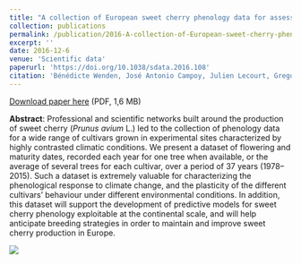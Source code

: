 ```yaml
---
title: "A collection of European sweet cherry phenology data for assessing climate change"
collection: publications
permalink: /publication/2016-A-collection-of-European-sweet-cherry-phenology-data-for-assessing-climate-change
excerpt: ''
date: 2016-12-6
venue: 'Scientific data'
paperurl: 'https://doi.org/10.1038/sdata.2016.108'
citation: 'Bénédicte Wenden, José Antonio Campoy, Julien Lecourt, Gregorio López Ortega, Michael Blanke, Sanja Radičević, Elisabeth Schüller, Andreas Spornberger, Danilo Christen, Hugo Magein, Daniela Giovannini, Carlos Campillo, Svetoslav Malchev, José Miguel Peris, Mekjell Meland, Rolf Stehr, Gérard Charlot, José Quero-García (2016), "A collection of European sweet cherry phenology data for assessing climate change", <i>Scientific Data</i>, Volume 3, Page 160108'
---
```

<i class="ai ai-open-access"></i> [Download paper here](https://www.nature.com/articles/sdata2016108.pdf) (PDF, 1,6 MB)

**Abstract**: Professional and scientific networks built around the production of sweet cherry (<i>Prunus avium</i> L.) led to the collection of phenology data for a wide range of cultivars grown in experimental sites characterized by highly contrasted climatic conditions. We present a dataset of flowering and maturity dates, recorded each year for one tree when available, or the average of several trees for each cultivar, over a period of 37 years (1978–2015). Such a dataset is extremely valuable for characterizing the phenological response to climate change, and the plasticity of the different cultivars’ behaviour under different environmental conditions. In addition, this dataset will support the development of predictive models for sweet cherry phenology exploitable at the continental scale, and will help anticipate breeding strategies in order to maintain and improve sweet cherry production in Europe.

<img src='https://media.nature.com/lw926/nature-assets/sdata/2016/sdata2016108/images_hires/sdata2016108-f2.jpg' />

<script type="text/javascript" src="https://d1bxh8uas1mnw7.cloudfront.net/assets/embed.js"></script><div class="altmetric-embed" data-badge-type="donut" data-altmetric-id="14513177" />
